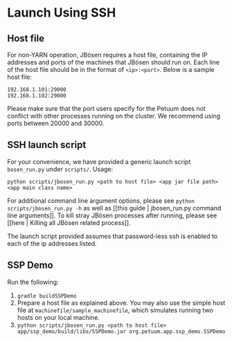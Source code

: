 # Launch Using SSH

## Host file
For non-YARN operation, JBösen requires a host file, containing the IP addresses and ports of the machines that JBösen should run on. Each line of the host file should be in the format of `<ip>:<port>`. Below is a sample host file:
```
192.168.1.101:29000
192.168.1.102:29000
```
Please make sure that the port users specify for the Petuum does not conflict with other processes running on the cluster. We recommend using ports between 20000 and 30000.

## SSH launch script
For your convenience, we have provided a generic launch script `bosen_run.py` under `scripts/`. Usage:
```
python scripts/jbosen_run.py <path to host file> <app jar file path> <app main class name>
```
For additional command line argument options, please see `python scripts/jbosen_run.py -h` as well as [[this guide | jbosen_run.py command line arguments]]. To kill stray JBösen processes after running, please see [[here | Killing all JBösen related process]].

The launch script provided assumes that password-less ssh is enabled to each of the ip addresses listed.

## SSP Demo
Run the following: 
 
1. `gradle buildSSPDemo`
2. Prepare a host file as explained above. You may also use the simple host file at `machinefile/sample_machinefile`, which simulates running two hosts on your local machine.
3. `python scripts/jbosen_run.py <path to host file> app/ssp_demo/build/libs/SSPDemo.jar org.petuum.app.ssp_demo.SSPDemo`
